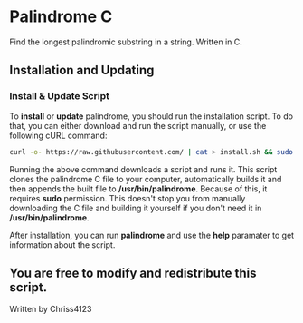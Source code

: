 # Palindrome C

Find the longest palindromic substring in a string. Written in C.

## Installation and Updating
### Install & Update Script

To **install** or **update** palindrome, you should run the installation script. To do that, you can either download and run the script manually, or use the following cURL command:
```sh
curl -o- https://raw.githubusercontent.com/ | cat > install.sh && sudo bash install.sh && rm install.sh
```
Running the above command downloads a script and runs it. This script clones the palindrome C file to your computer, automatically builds it and then appends the built file to **/usr/bin/palindrome**. Because of this, it requires **sudo** permission. This doesn't stop you from manually downloading the C file and building it yourself if you don't need it in **/usr/bin/palindrome**.

After installation, you can run **palindrome** and use the **help** paramater to get information about the script.

## You are free to modify and redistribute this script.
Written by Chriss4123
